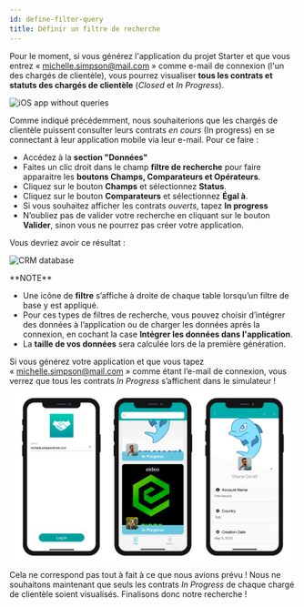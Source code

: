 ```yaml
---
id: define-filter-query
title: Définir un filtre de recherche
---
```


Pour le moment, si vous générez l'application du projet Starter et que vous entrez « michelle.simpson@mail.com » comme e-mail de connexion (l'un des chargés de clientèle), vous pourrez visualiser **tous les contrats et statuts des chargés de clientèle** (*Closed* et *In Progress*).

![iOS app without queries](assets/en/restricted-queries/ios-app-without-queries.png)

Comme indiqué précédemment, nous souhaiterions que les chargés de clientèle puissent consulter leurs contrats *en cours* (In progress) en se connectant à leur application mobile via leur e-mail. Pour ce faire :

* Accédez à la **section "Données"**
* Faites un clic droit dans le champ **filtre de recherche** pour faire apparaitre les **boutons Champs, Comparateurs et Opérateurs**.
* Cliquez sur le bouton **Champs** et sélectionnez **Status**.
* Cliquez sur le bouton **Comparateurs** et sélectionnez **Égal à**.
* Si vous souhaitez afficher les contrats *ouverts*, tapez **In progress**
* N’oubliez pas de valider votre recherche en cliquant sur le bouton **Valider**, sinon vous ne pourrez pas créer votre application.

Vous devriez avoir ce résultat :

![CRM database](assets/en/restricted-queries/filterquery.png)

<div markdown="1" class = "tips">
**NOTE**

* Une icône de **filtre** s’affiche à droite de chaque table lorsqu’un filtre de base y est appliqué.
* Pour ces types de filtres de recherche, vous pouvez choisir d’intégrer des données à l’application ou de charger les données après la connexion, en cochant la case **Intégrer les données dans l'application**.
* La **taille de vos données** sera calculée lors de la première génération.
</div>

Si vous générez votre application et que vous tapez « michelle.simpson@mail.com » comme étant l’e-mail de connexion, vous verrez que tous les contrats *In Progress* s’affichent dans le simulateur !

![iOS app with basic query](assets/restricted-queries/restrited-queries-basic-query.png)

Cela ne correspond pas tout à fait à ce que nous avions prévu ! Nous ne souhaitons maintenant que seuls les contrats *In Progress* de chaque chargé de clientèle soient visualisés. Finalisons donc notre recherche !


